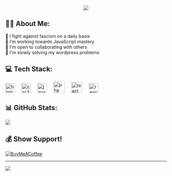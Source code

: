 <div align="center">
  <img src="https://pbs.twimg.com/profile_banners/980079623852773377/1693009945/1500x500"/>
</div>

## 🧝🏾 About Me:
🥊  I fight against fascism on a daily basis<br>
🌱  I’m working towards JavaScript mastery<br>
🤝  I'm open to collaborating with others<br>
💬  I'm slowly solving my wordpress problems<br>


## 💻 Tech Stack:
<div>
  <img src="https://cdn.jsdelivr.net/gh/devicons/devicon/icons/html5/html5-original.svg" height="30" alt="html5 logo"/>
  <img width="12" />
  <img src="https://cdn.jsdelivr.net/gh/devicons/devicon/icons/css3/css3-original.svg" height="30" alt="css3 logo"/>
  <img width="12" />
  <img src="https://cdn.jsdelivr.net/gh/devicons/devicon/icons/javascript/javascript-original.svg" height="30" alt="javascript logo"/>
  <img width="12" />
  <img src="https://pngimg.com/uploads/php/php_PNG10.png" height="36" alt="php logo"/>
  <img width="12" />
  <img src="https://cdn.jsdelivr.net/gh/devicons/devicon/icons/python/python-original.svg" height="34" alt="react logo"/>
  <img width="14" />
  <img src="https://cdn.jsdelivr.net/gh/devicons/devicon/icons/react/react-original.svg" height="30" alt="react logo"/>
  <img width="12" />
</div>

## 📊 GitHub Stats:
<!--![](https://github-readme-stats.vercel.app/api?username=43kNot&theme=dark&hide_border=false&include_all_commits=false&count_private=false)<br/>-->
<!--![](https://github-readme-streak-stats.herokuapp.com/?user=43kNot&theme=dark&hide_border=false)<br/>-->
![](https://github-readme-stats.vercel.app/api/top-langs/?username=43kNot&theme=dark&hide_border=false&include_all_commits=false&count_private=false&layout=compact)

## 💰 Show Support!
[![BuyMeACoffee](https://img.shields.io/badge/Buy%20Me%20a%20Coffee-ffdd00?style=for-the-badge&logo=buy-me-a-coffee&logoColor=black)](https://buymeacoffee.com/mecdot) 

  ---
[![](https://visitcount.itsvg.in/api?id=43kNot&icon=5&color=12)](https://visitcount.itsvg.in)
<!-- 43kNot 2024 -->
